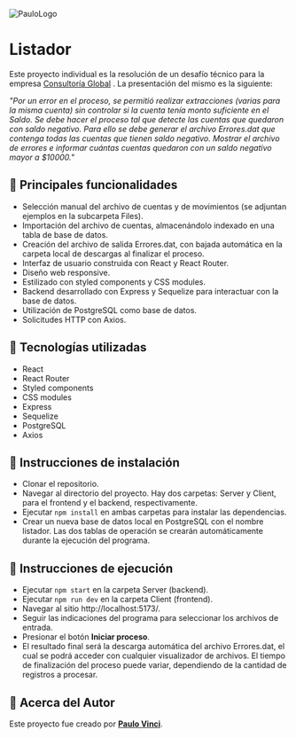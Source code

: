 
![PauloLogo](https://res.cloudinary.com/ddlwjsfml/image/upload/v1703604360/FaceHalf_lce9uv.jpg)

# **Listador**

Este proyecto individual es la resolución de un desafío técnico para la empresa [Consultoría Global](https://www.consultoriaglobal.com.ar/) . La presentación del mismo es la siguiente:

*"Por un error en el proceso, se permitió realizar extracciones (varias para la misma cuenta) sin
controlar si la cuenta tenía monto suficiente en el Saldo.
Se debe hacer el proceso tal que detecte las cuentas que quedaron con saldo negativo. Para
ello se debe generar el archivo Errores.dat que contenga todas las cuentas que tienen saldo
negativo. Mostrar el archivo de errores e informar cuántas cuentas quedaron con un saldo negativo
mayor a $10000."*

## **🧾 Principales funcionalidades**

-  Selección manual del archivo de cuentas y de movimientos (se adjuntan ejemplos en la subcarpeta Files).
-  Importación del archivo de cuentas, almacenándolo indexado en una tabla de base de datos.
-  Creación del archivo de salida Errores.dat, con bajada automática en la carpeta local de descargas al finalizar el proceso.
-  Interfaz de usuario construida con React y React Router.
-  Diseño web responsive.
-  Estilizado con styled components y CSS modules.
-  Backend desarrollado con Express y Sequelize para interactuar con la base de datos.
-  Utilización de PostgreSQL como base de datos.
-  Solicitudes HTTP con Axios.

## **🧾 Tecnologías utilizadas**

-  React
-  React Router
-  Styled components
-  CSS modules
-  Express
-  Sequelize
-  PostgreSQL
-  Axios

## **🧾 Instrucciones de instalación**

-  Clonar el repositorio.
-  Navegar al directorio del proyecto. Hay dos carpetas: Server y Client, para el frontend y el backend, respectivamente.
-  Ejecutar `npm install` en ambas carpetas para instalar las dependencias.
-  Crear un nueva base de datos local en PostgreSQL con el nombre listador. Las dos tablas de operación se crearán automáticamente durante la ejecución del programa.

## **🧾 Instrucciones de ejecución**

-  Ejecutar `npm start` en la carpeta Server (backend).
-  Ejecutar `npm run dev` en la carpeta Client (frontend).
-  Navegar al sitio http://localhost:5173/.
-  Seguir las indicaciones del programa para seleccionar los archivos de entrada.
-  Presionar el botón **Iniciar proceso**.
-  El resultado final será la descarga automática del archivo Errores.dat, el cual se podrá acceder con cualquier visualizador de archivos. El tiempo de finalización del proceso puede variar, dependiendo de la cantidad de registros a procesar.

## **🧾 Acerca del Autor**

Este proyecto fue creado por [**Paulo Vinci**](https://www.linkedin.com/in/paulo-damian-vinci/).

